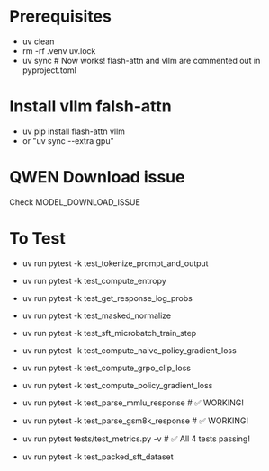 # Prerequisites
- uv clean
- rm -rf .venv uv.lock
- uv sync  # Now works! flash-attn and vllm are commented out in pyproject.toml
# Install vllm falsh-attn
- uv pip install flash-attn vllm
- or "uv sync --extra gpu"

# QWEN Download issue
Check MODEL_DOWNLOAD_ISSUE

# To Test
- uv run pytest -k test_tokenize_prompt_and_output
- uv run pytest -k test_compute_entropy
- uv run pytest -k test_get_response_log_probs
- uv run pytest -k test_masked_normalize
- uv run pytest -k test_sft_microbatch_train_step
- uv run pytest -k test_compute_naive_policy_gradient_loss
- uv run pytest -k test_compute_grpo_clip_loss
- uv run pytest -k test_compute_policy_gradient_loss

- uv run pytest -k test_parse_mmlu_response  # ✅ WORKING!
- uv run pytest -k test_parse_gsm8k_response  # ✅ WORKING!
- uv run pytest tests/test_metrics.py -v  # ✅ All 4 tests passing!
- uv run pytest -k test_packed_sft_dataset
